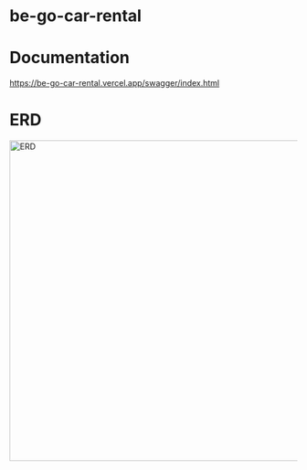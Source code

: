 # be-go-car-rental

# Documentation
https://be-go-car-rental.vercel.app/swagger/index.html

# ERD 
<img width="561" alt="ERD" src="https://github.com/user-attachments/assets/b5ed58c5-72eb-4a17-9823-1ad121c99e52" />
